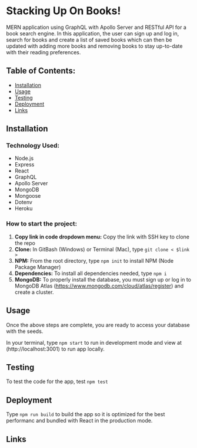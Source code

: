 # Stacking Up On Books!
MERN application using GraphQL with Apollo Server and RESTful API for a book search engine. In this application, the user can sign up and log in, search for books and create a list of saved books which can then be updated with adding more books and removing books to stay up-to-date with their reading preferences.

## Table of Contents:
* [Installation](#installation)
* [Usage](#usage)
* [Testing](#testing)
* [Deployment](#deployment)
* [Links](#links)

## Installation

### Technology Used:  
* Node.js 
* Express
* React
* GraphQL
* Apollo Server
* MongoDB
* Mongoose
* Dotenv
* Heroku

### How to start the project:  
1. **Copy link in code dropdown menu:** Copy the link with SSH key to clone the repo
1. **Clone:** In GitBash (Windows) or Terminal (Mac), type `git clone < $link >`
1. **NPM:** From the root directory, type `npm init` to install NPM (Node Package Manager)
1. **Dependencies:** To install all dependencies needed, type `npm i`
1. **MongoDB:** To properly install the database, you must sign up or log in to MongoDB Atlas (https://www.mongodb.com/cloud/atlas/register) and create a cluster.

## Usage
Once the above steps are complete, you are ready to access your database with the seeds.

In your terminal, type `npm start` to run in development mode and view at (http://localhost:3001) to run app locally.

## Testing
To test the code for the app, test `npm test`

## Deployment
Type `npm run build` to build the app so it is optimized for the best performanc and bundled with React in the production mode.

## Links




